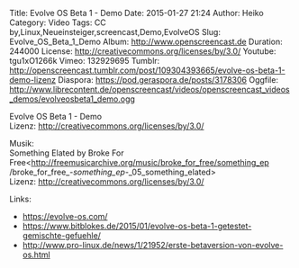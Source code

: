 Title: Evolve OS Beta 1 - Demo
Date: 2015-01-27 21:24
Author: Heiko
Category: Video
Tags: CC by,Linux,Neueinsteiger,screencast,Demo,EvolveOS
Slug: Evolve_OS_Beta_1_Demo
Album: http://www.openscreencast.de
Duration: 244000
License: http://creativecommons.org/licenses/by/3.0/
Youtube: tgu1xO1266k
Vimeo: 132929695
Tumblr: http://openscreencast.tumblr.com/post/109304393665/evolve-os-beta-1-demo-lizenz
Diaspora: https://pod.geraspora.de/posts/3178306
Oggfile: http://www.librecontent.de/openscreencast/videos/openscreencast_videos_demos/evolveosbeta1_demo.ogg

Evolve OS Beta 1 - Demo  
Lizenz: <http://creativecommons.org/licenses/by/3.0/>  
  
Musik:  
Something Elated by Broke For
Free<http://freemusicarchive.org/music/broke_for_free/something_ep
/broke_for_free_-_something_ep_-_05_something_elated>  
Lizenz: <http://creativecommons.org/licenses/by/3.0/>

Links:

  * <https://evolve-os.com/>
  * <https://www.bitblokes.de/2015/01/evolve-os-beta-1-getestet-gemischte-gefuehle/>
  * <http://www.pro-linux.de/news/1/21952/erste-betaversion-von-evolve-os.html>

